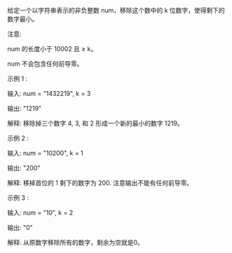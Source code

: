 给定一个以字符串表示的非负整数 num，移除这个数中的 k 位数字，使得剩下的数字最小。

注意:

num 的长度小于 10002 且 ≥ k。

num 不会包含任何前导零。

示例 1 :

输入: num = "1432219", k = 3

输出: "1219"

解释: 移除掉三个数字 4, 3, 和 2 形成一个新的最小的数字 1219。

示例 2 :

输入: num = "10200", k = 1

输出: "200"

解释: 移掉首位的 1 剩下的数字为 200. 注意输出不能有任何前导零。

示例 3 :

输入: num = "10", k = 2

输出: "0"

解释: 从原数字移除所有的数字，剩余为空就是0。
